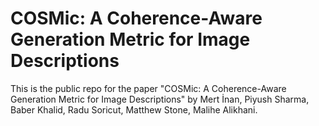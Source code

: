 # COSMic: A Coherence-Aware Generation Metric for Image Descriptions
This is the public repo for the paper "COSMic: A Coherence-Aware Generation Metric for Image Descriptions" by Mert İnan, Piyush Sharma, Baber Khalid, Radu Soricut, Matthew Stone, Malihe Alikhani.
